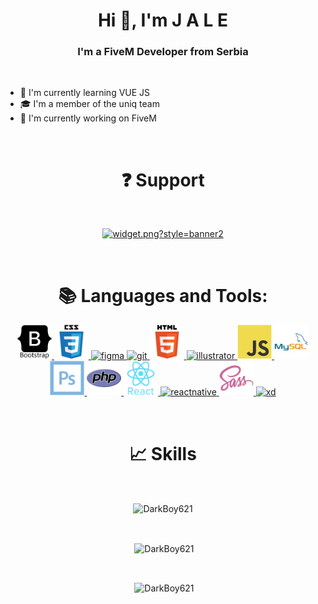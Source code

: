 <h1 align='center'>Hi 👋, I'm J A L E</h1>
<h3 align='center'>I'm a FiveM Developer from Serbia</h3>
&nbsp;

- 🔎 I'm currently learning VUE JS
- 🎓 I'm a member of the uniq team
- 💼 I'm currently working on FiveM

&nbsp;

<h1 align="center">❓ Support</h1>
&nbsp;
<p align="center"><a href="https://discord.gg/pK2ysGHNPf" target="_blank" rel="noreferrer noopener"><img src="https://discordapp.com/api/guilds/858315788540444723/widget.png?style=banner2" class="fr-fic fr-dib dcbtn" alt="widget.png?style=banner2" width="320" height="72"></a></p>

&nbsp;

<h1 align="center">📚 Languages and Tools:</h1>
<p align="center"><a href="https://getbootstrap.com" target="_blank" rel="noreferrer"> <img src="https://raw.githubusercontent.com/devicons/devicon/master/icons/bootstrap/bootstrap-plain-wordmark.svg" alt="bootstrap" width="55" height="55"/> </a> <a href="https://www.w3schools.com/css/" target="_blank" rel="noreferrer"> <img src="https://raw.githubusercontent.com/devicons/devicon/master/icons/css3/css3-original-wordmark.svg" alt="css3" width="55" height="55"/> </a> <a href="https://www.figma.com/" target="_blank" rel="noreferrer"> <img src="https://www.vectorlogo.zone/logos/figma/figma-icon.svg" alt="figma" width="55" height="55"/> </a> <a href="https://git-scm.com/" target="_blank" rel="noreferrer"> <img src="https://www.vectorlogo.zone/logos/git-scm/git-scm-icon.svg" alt="git" width="55" height="55"/> </a> <a href="https://www.w3.org/html/" target="_blank" rel="noreferrer"> <img src="https://raw.githubusercontent.com/devicons/devicon/master/icons/html5/html5-original-wordmark.svg" alt="html5" width="55" height="55"/> </a> <a href="https://www.adobe.com/in/products/illustrator.html" target="_blank" rel="noreferrer"> <img src="https://www.vectorlogo.zone/logos/adobe_illustrator/adobe_illustrator-icon.svg" alt="illustrator" width="55" height="55"/> </a> <a href="https://developer.mozilla.org/en-US/docs/Web/JavaScript" target="_blank" rel="noreferrer"> <img src="https://raw.githubusercontent.com/devicons/devicon/master/icons/javascript/javascript-original.svg" alt="javascript" width="55" height="55"/> </a> <a href="https://www.mysql.com/" target="_blank" rel="noreferrer"> <img src="https://raw.githubusercontent.com/devicons/devicon/master/icons/mysql/mysql-original-wordmark.svg" alt="mysql" width="55" height="55"/> </a> <a href="https://www.photoshop.com/en" target="_blank" rel="noreferrer"> <img src="https://raw.githubusercontent.com/devicons/devicon/master/icons/photoshop/photoshop-line.svg" alt="photoshop" width="55" height="55"/> </a> <a href="https://www.php.net" target="_blank" rel="noreferrer"> <img src="https://raw.githubusercontent.com/devicons/devicon/master/icons/php/php-original.svg" alt="php" width="55" height="55"/> </a> <a href="https://reactjs.org/" target="_blank" rel="noreferrer"> <img src="https://raw.githubusercontent.com/devicons/devicon/master/icons/react/react-original-wordmark.svg" alt="react" width="55" height="55"/> </a> <a href="https://reactnative.dev/" target="_blank" rel="noreferrer"> <img src="https://reactnative.dev/img/header_logo.svg" alt="reactnative" width="55" height="55"/> </a> <a href="https://sass-lang.com" target="_blank" rel="noreferrer"> <img src="https://raw.githubusercontent.com/devicons/devicon/master/icons/sass/sass-original.svg" alt="sass" width="55" height="55"/> </a> <a href="https://www.adobe.com/products/xd.html" target="_blank" rel="noreferrer"> <img src="https://cdn.worldvectorlogo.com/logos/adobe-xd.svg" alt="xd" width="55" height="55"/> </a> </p>

&nbsp;

<h1 align="center">📈 Skills</h1>
&nbsp;
<p align="center"><img align="center" src="https://github-readme-stats.vercel.app/api/top-langs?username=DarkBoy621&show_icons=true&locale=en&layout=compact&theme=radical&border_radius=10" alt="DarkBoy621" /></p>
&nbsp;
<p align="center">&nbsp;<img align="center" src="https://github-readme-stats.vercel.app/api?username=DarkBoy621&show_icons=true&theme=radical&border_radius=10&locale=en" alt="DarkBoy621" /></p>
&nbsp;
<p align="center">&nbsp;<img align="center" src="https://streak-stats.demolab.com?user=DarkBoy621&count_private=true&theme=radical&border_radius=10" alt="DarkBoy621" /></p>
